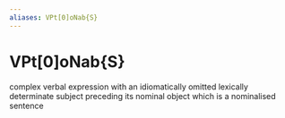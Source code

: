 ```yaml
---
aliases: VPt[0]oNab{S}
---
```

# VPt[0]oNab{S}

complex verbal expression with an idiomatically omitted lexically determinate subject preceding its nominal object which is a nominalised sentence